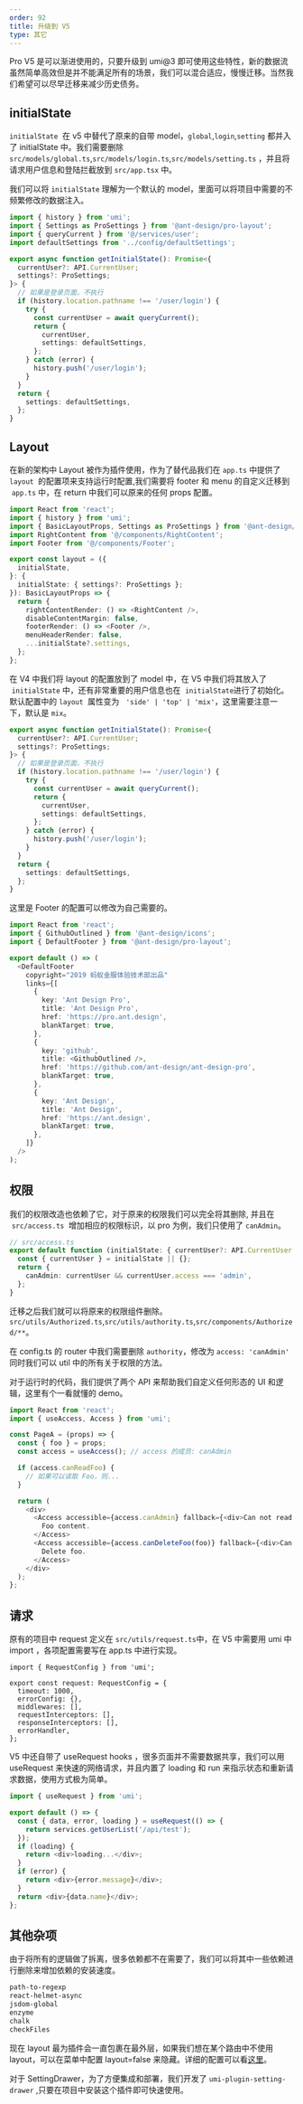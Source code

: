 ```yaml
---
order: 92
title: 升级到 V5
type: 其它
---
```


Pro V5 是可以渐进使用的，只要升级到 umi@3 即可使用这些特性，新的数据流虽然简单高效但是并不能满足所有的场景，我们可以混合适应，慢慢迁移。当然我们希望可以尽早迁移来减少历史债务。

## initialState

`initialState`  在 v5 中替代了原来的自带 model，`global`,`login`,`setting` 都并入了 initialState 中。我们需要删除 `src/models/global.ts`,`src/models/login.ts`,`src/models/setting.ts` ，并且将请求用户信息和登陆拦截放到 `src/app.tsx` 中。

我们可以将 `initialState` 理解为一个默认的 model，里面可以将项目中需要的不频繁修改的数据注入。

```ts
import { history } from 'umi';
import { Settings as ProSettings } from '@ant-design/pro-layout';
import { queryCurrent } from '@/services/user';
import defaultSettings from '../config/defaultSettings';

export async function getInitialState(): Promise<{
  currentUser?: API.CurrentUser;
  settings?: ProSettings;
}> {
  // 如果是登录页面，不执行
  if (history.location.pathname !== '/user/login') {
    try {
      const currentUser = await queryCurrent();
      return {
        currentUser,
        settings: defaultSettings,
      };
    } catch (error) {
      history.push('/user/login');
    }
  }
  return {
    settings: defaultSettings,
  };
}
```

## Layout

在新的架构中 Layout 被作为插件使用，作为了替代品我们在 `app.ts` 中提供了   `layout`  的配置项来支持运行时配置,我们需要将 footer 和 menu 的自定义迁移到  `app.ts` 中，在 return 中我们可以原来的任何 props 配置。

```typescript
import React from 'react';
import { history } from 'umi';
import { BasicLayoutProps, Settings as ProSettings } from '@ant-design/pro-layout';
import RightContent from '@/components/RightContent';
import Footer from '@/components/Footer';

export const layout = ({
  initialState,
}: {
  initialState: { settings?: ProSettings };
}): BasicLayoutProps => {
  return {
    rightContentRender: () => <RightContent />,
    disableContentMargin: false,
    footerRender: () => <Footer />,
    menuHeaderRender: false,
    ...initialState?.settings,
  };
};
```

在 V4 中我们将 layout 的配置放到了 model 中，在 V5 中我们将其放入了  `initialState` 中，还有非常重要的用户信息也在  `initialState`进行了初始化。 默认配置中的 `layout`  属性变为   `'side' | 'top' | 'mix'`，这里需要注意一下，默认是 `mix`。

```typescript
export async function getInitialState(): Promise<{
  currentUser?: API.CurrentUser;
  settings?: ProSettings;
}> {
  // 如果是登录页面，不执行
  if (history.location.pathname !== '/user/login') {
    try {
      const currentUser = await queryCurrent();
      return {
        currentUser,
        settings: defaultSettings,
      };
    } catch (error) {
      history.push('/user/login');
    }
  }
  return {
    settings: defaultSettings,
  };
}
```

这里是 Footer 的配置可以修改为自己需要的。

```ts
import React from 'react';
import { GithubOutlined } from '@ant-design/icons';
import { DefaultFooter } from '@ant-design/pro-layout';

export default () => (
  <DefaultFooter
    copyright="2019 蚂蚁金服体验技术部出品"
    links={[
      {
        key: 'Ant Design Pro',
        title: 'Ant Design Pro',
        href: 'https://pro.ant.design',
        blankTarget: true,
      },
      {
        key: 'github',
        title: <GithubOutlined />,
        href: 'https://github.com/ant-design/ant-design-pro',
        blankTarget: true,
      },
      {
        key: 'Ant Design',
        title: 'Ant Design',
        href: 'https://ant.design',
        blankTarget: true,
      },
    ]}
  />
);
```

## 权限

我们的权限改造也依赖了它，对于原来的权限我们可以完全将其删除, 并且在  `src/access.ts`  增加相应的权限标识，以 pro 为例，我们只使用了 `canAdmin`。

```typescript
// src/access.ts
export default function (initialState: { currentUser?: API.CurrentUser | undefined }) {
  const { currentUser } = initialState || {};
  return {
    canAdmin: currentUser && currentUser.access === 'admin',
  };
}
```

迁移之后我们就可以将原来的权限组件删除。 `src/utils/Authorized.ts`,`src/utils/authority.ts`,`src/components/Authorized/**`。

在 config.ts 的 router 中我们需要删除 `authority`，修改为 `access: 'canAdmin'` 同时我们可以 util 中的所有关于权限的方法。

对于运行时的代码，我们提供了两个 API 来帮助我们自定义任何形态的 UI 和逻辑，这里有个一看就懂的 demo。

```typescript
import React from 'react';
import { useAccess, Access } from 'umi';

const PageA = (props) => {
  const { foo } = props;
  const access = useAccess(); // access 的成员: canAdmin

  if (access.canReadFoo) {
    // 如果可以读取 Foo，则...
  }

  return (
    <div>
      <Access accessible={access.canAdmin} fallback={<div>Can not read foo content.</div>}>
        Foo content.
      </Access>
      <Access accessible={access.canDeleteFoo(foo)} fallback={<div>Can not delete foo.</div>}>
        Delete foo.
      </Access>
    </div>
  );
};
```

## 请求

原有的项目中 request 定义在 `src/utils/request.ts`中，在 V5 中需要用 umi 中 import ，各项配置需要写在 app.ts 中进行实现。

```tsx
import { RequestConfig } from 'umi';

export const request: RequestConfig = {
  timeout: 1000,
  errorConfig: {},
  middlewares: [],
  requestInterceptors: [],
  responseInterceptors: [],
  errorHandler,
};
```

V5 中还自带了 useRequest hooks ，很多页面并不需要数据共享，我们可以用 useRequest 来快速的网络请求，并且内置了 loading 和 run 来指示状态和重新请求数据，使用方式极为简单。

```ts
import { useRequest } from 'umi';

export default () => {
  const { data, error, loading } = useRequest(() => {
    return services.getUserList('/api/test');
  });
  if (loading) {
    return <div>loading...</div>;
  }
  if (error) {
    return <div>{error.message}</div>;
  }
  return <div>{data.name}</div>;
};
```

## 其他杂项

由于将所有的逻辑做了拆离，很多依赖都不在需要了，我们可以将其中一些依赖进行删除来增加依赖的安装速度。

```bash
path-to-regexp
react-helmet-async
jsdom-global
enzyme
chalk
checkFiles
```

现在 layout 最为插件会一直包裹在最外层，如果我们想在某个路由中不使用 layout，可以在菜单中配置 layout=false 来隐藏。详细的配置可以看[这里](https://umijs.org/zh-CN/plugins/plugin-layout#layout)。

对于 SettingDrawer，为了方便集成和部署，我们开发了 `umi-plugin-setting-drawer` ,只要在项目中安装这个插件即可快速使用。
